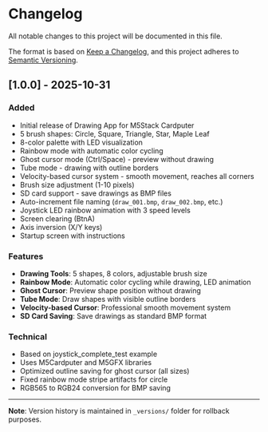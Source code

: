 # Changelog

All notable changes to this project will be documented in this file.

The format is based on [Keep a Changelog](https://keepachangelog.com/en/1.0.0/),
and this project adheres to [Semantic Versioning](https://semver.org/spec/v2.0.0.html).

## [1.0.0] - 2025-10-31

### Added
- Initial release of Drawing App for M5Stack Cardputer
- 5 brush shapes: Circle, Square, Triangle, Star, Maple Leaf
- 8-color palette with LED visualization
- Rainbow mode with automatic color cycling
- Ghost cursor mode (Ctrl/Space) - preview without drawing
- Tube mode - drawing with outline borders
- Velocity-based cursor system - smooth movement, reaches all corners
- Brush size adjustment (1-10 pixels)
- SD card support - save drawings as BMP files
- Auto-increment file naming (`draw_001.bmp`, `draw_002.bmp`, etc.)
- Joystick LED rainbow animation with 3 speed levels
- Screen clearing (BtnA)
- Axis inversion (X/Y keys)
- Startup screen with instructions

### Features
- **Drawing Tools**: 5 shapes, 8 colors, adjustable brush size
- **Rainbow Mode**: Automatic color cycling while drawing, LED animation
- **Ghost Cursor**: Preview shape position without drawing
- **Tube Mode**: Draw shapes with visible outline borders
- **Velocity-based Cursor**: Professional smooth movement system
- **SD Card Saving**: Save drawings as standard BMP format

### Technical
- Based on joystick_complete_test example
- Uses M5Cardputer and M5GFX libraries
- Optimized outline saving for ghost cursor (all sizes)
- Fixed rainbow mode stripe artifacts for circle
- RGB565 to RGB24 conversion for BMP saving

---

**Note**: Version history is maintained in `_versions/` folder for rollback purposes.

